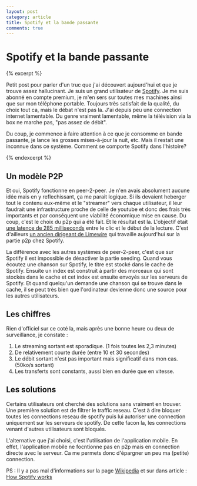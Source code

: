 ```yaml
---
layout: post
category: article 
title: Spotify et la bande passante
comments: true
---
```


# Spotify et la bande passante 

{% excerpt %}

Petit post pour parler d'un truc que j'ai découvert aujourd'hui et que je trouve assez hallucinant. Je suis un grand utilisateur de [Spotify](http://www.spotify.com/). Je me suis abonné en compte premium, je m'en sers sur toutes mes machines ainsi que sur mon téléphone portable. Toujours très satisfait de la qualité, du choix tout ca, mais le débat n'est pas la. J'ai depuis peu une connection internet lamentable. Du genre vraiment lamentable, même la télévision via la box ne marche pas, "pas assez de débit". 

Du coup, je commence à faire attention à ce que je consomme en bande passante, je lance les grosses mises-à-jour la nuit, etc. Mais il restait une inconnue dans ce système. Comment se comporte Spotify dans l'histoire? 

{% endexcerpt %}

## Un modèle P2P

Et oui, Spotify fonctionne en peer-2-peer. Je n'en avais absolument aucune idée mais en y reflechissant, ça me parait logique. Si ils devaient heberger tout le contenu eux-même et le "streamer" vers chaque utilisateur, il leur faudrait une infrastructure proche de celle de youtube et donc des frais très importants et par conséquent une viabilité économique mise en cause. Du coup, c'est le choix du p2p qui a été fait. Et le résultat est la. L'objectif était [une latence de 285 milliseconds][285ms] entre le clic et le début de la lecture. C'est d'ailleurs [un ancien dirigeant de Limewire][limewire-linkedin] qui travaille aujourd'hui sur la partie p2p chez Spotify. 

La différence avec les autres systèmes de peer-2-peer, c'est que sur Spotify il est impossible de désactiver la partie seeding. Quand vous écoutez une chanson sur Spotify, le titre est stocké dans le cache de Spotify. Ensuite un index est construit à partir des morceaux qui sont stockés dans le cache et cet index est ensuite envoyés sur les serveurs de Spotify. Et quand quelqu'un demande une chanson qui se trouve dans le cache, il se peut très bien que l'ordinateur devienne donc une source pour les autres utilisateurs. 

## Les chiffres

Rien d'officiel sur ce coté la, mais après une bonne heure ou deux de surveillance, je constate : 

1. Le streaming sortant est sporadique. (1 fois toutes les 2,3 minutes)
2. De relativement courte durée (entre 10 et 30 secondes)
3. Le débit sortant n'est pas important mais significatif dans mon cas. (50ko/s sortant)
4. Les transferts sont constants, aussi bien en durée que en vitesse.

## Les solutions

Certains utilisateurs ont cherché des solutions sans vraiment en trouver. Une première solution est de filtrer le traffic reseau. C'est à dire bloquer toutes les connections reseau de spotify puis lui autoriser une connection uniquement sur les serveurs de spotify. De cette facon la, les connections venant d'autres utilisateurs sont bloqués. 

L'alternative que j'ai choisi, c'est l'utilisation de l'application mobile. En effet, l'application mobile ne focntionne pas en p2p mais en connection directe avec le serveur. Ca me permets donc d'épargner un peu ma (petite) connection. 

PS : Il y a pas mal d'informations sur la page [Wikipedia][wikipedia] et sur dans article : [How Spotify works][npr-article]

[285ms]: http://www.spotify.com/fr/jobs/view/ocnMWfw1/
[wikipedia]: http://en.wikipedia.org/wiki/Spotify
[npr-article]: http://www.npr.org/blogs/therecord/2011/11/09/141594727/how-spotify-works-pay-the-majors-use-p2p-technology
[limewire-linkedin]: http://www.linkedin.com/in/jpavley